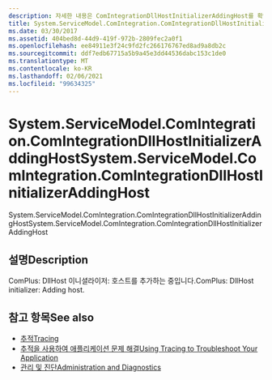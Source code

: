 ```yaml
---
description: 자세한 내용은 ComIntegrationDllHostInitializerAddingHost를 확인 하세요.
title: System.ServiceModel.ComIntegration.ComIntegrationDllHostInitializerAddingHost
ms.date: 03/30/2017
ms.assetid: 404bed8d-44d9-419f-972b-2809fec2a0f1
ms.openlocfilehash: ee84911e3f24c9fd2fc266176767ed8ad9a8db2c
ms.sourcegitcommit: ddf7edb67715a5b9a45e3dd44536dabc153c1de0
ms.translationtype: MT
ms.contentlocale: ko-KR
ms.lasthandoff: 02/06/2021
ms.locfileid: "99634325"
---
```

# <a name="systemservicemodelcomintegrationcomintegrationdllhostinitializeraddinghost"></a><span data-ttu-id="f1999-103">System.ServiceModel.ComIntegration.ComIntegrationDllHostInitializerAddingHost</span><span class="sxs-lookup"><span data-stu-id="f1999-103">System.ServiceModel.ComIntegration.ComIntegrationDllHostInitializerAddingHost</span></span>

<span data-ttu-id="f1999-104">System.ServiceModel.ComIntegration.ComIntegrationDllHostInitializerAddingHost</span><span class="sxs-lookup"><span data-stu-id="f1999-104">System.ServiceModel.ComIntegration.ComIntegrationDllHostInitializerAddingHost</span></span>  
  
## <a name="description"></a><span data-ttu-id="f1999-105">설명</span><span class="sxs-lookup"><span data-stu-id="f1999-105">Description</span></span>  

 <span data-ttu-id="f1999-106">ComPlus: DllHost 이니셜라이저: 호스트를 추가하는 중입니다.</span><span class="sxs-lookup"><span data-stu-id="f1999-106">ComPlus: DllHost initializer: Adding host.</span></span>  
  
## <a name="see-also"></a><span data-ttu-id="f1999-107">참고 항목</span><span class="sxs-lookup"><span data-stu-id="f1999-107">See also</span></span>

- [<span data-ttu-id="f1999-108">추적</span><span class="sxs-lookup"><span data-stu-id="f1999-108">Tracing</span></span>](index.md)
- [<span data-ttu-id="f1999-109">추적을 사용하여 애플리케이션 문제 해결</span><span class="sxs-lookup"><span data-stu-id="f1999-109">Using Tracing to Troubleshoot Your Application</span></span>](using-tracing-to-troubleshoot-your-application.md)
- [<span data-ttu-id="f1999-110">관리 및 진단</span><span class="sxs-lookup"><span data-stu-id="f1999-110">Administration and Diagnostics</span></span>](../index.md)
